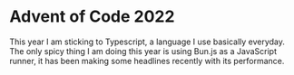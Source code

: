 # Advent of Code 2022

This year I am sticking to Typescript, a language I use basically everyday. The only spicy thing I am doing this year is using Bun.js as a JavaScript runner, it has been making some headlines recently with its performance.
